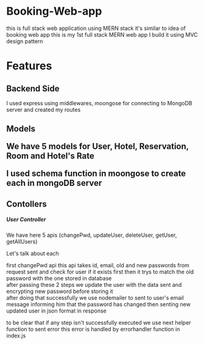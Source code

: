 # Booking-Web-app

this is full stack web application using MERN stack
it's similar to idea of booking web app
this is my 1st full stack MERN web app
I build it using MVC design pattern

<h1><bold>Features</bold></h1>

<h2>Backend Side</h2>
<p>I used express using middlewares, moongose for connecting to MongoDB server and created my routes</p>
<h2>Models</2>
<p>We have 5 models for User, Hotel, Reservation, Room and Hotel's Rate</p>
<p>I used schema function in moongose to create each in mongoDB server</p>
<h2>Contollers</h2>
<h5>User Controller</h5>
<p>We have here 5 apis (changePwd, updateUser, deleteUser, getUser, getAllUsers)</p>
<p>Let's talk about each</p>
<p>first changePwd api this api takes <bold>id, email, old and new passwords<bold> from request sent and check for user if it exists first then it trys to match the old password with the one stored in database<br/> after passing these 2 steps we update the user with the data sent and encrypting new password before storing it<br/>after doing that successfully we use nodemailer to sent to user's email message informing him that the password has changed then senting new updated user in json format in response</p>
<p><it>to be clear that if any step isn't successfully executed we use next helper function to sent error this error is handled by errorhandler function in index.js</it></p>

